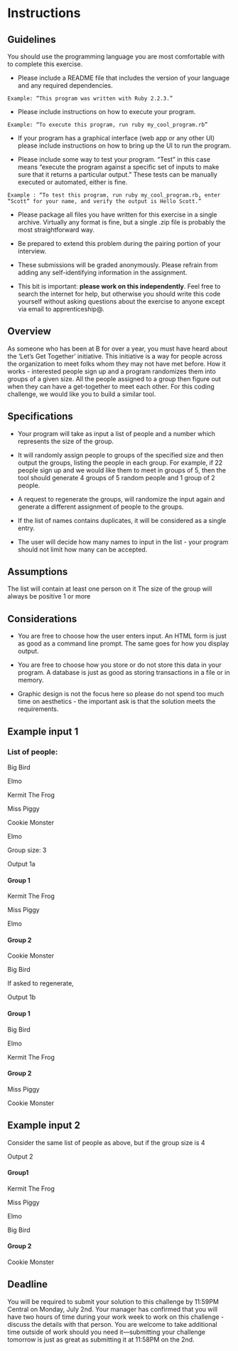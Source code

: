 # Instructions

## Guidelines

You should use the programming language you are most comfortable with to complete this exercise.

- Please include a README file that includes the version of your language and any required dependencies.

`Example: “This program was written with Ruby 2.2.3.”`

- Please include instructions on how to execute your program.

`Example: “To execute this program, run ruby my_cool_program.rb”`

- If your program has a graphical interface (web app or any other UI) please include instructions on how to bring up the UI to run the program.

- Please include some way to test your program. “Test” in this case means “execute the program against a specific set of inputs to make sure that it returns a particular output.” These tests can be manually executed or automated, either is fine.

`Example : “To test this program, run ruby my_cool_program.rb, enter “Scott” for your name, and verify the output is Hello Scott.”`

- Please package all files you have written for this exercise in a single archive. Virtually any format is fine, but a single .zip file is probably the most straightforward way.

- Be prepared to extend this problem during the pairing portion of your interview.

- These submissions will be graded anonymously. Please refrain from adding any self-identifying information in the assignment.

- This bit is important: **please work on this independently**. Feel free to search the internet for help, but otherwise you should write this code yourself without asking questions about the exercise to anyone except via email to apprenticeship@.

## Overview

As someone who has been at B for over a year, you must have heard about the ‘Let’s Get Together’ initiative. This initiative is a way for people across the organization to meet folks whom they may not have met before. How it works - interested people sign up and a program randomizes them into groups of a given size. All the people assigned to a group then figure out when they can have a get-together to meet each other. For this coding challenge, we would like you to build a similar tool.

## Specifications

- Your program will take as input a list of people and a number which represents the size of the group. 

- It will randomly assign people to groups of the specified size and then output the groups, listing the people in each group. For example, if 22 people sign up and we would like them to meet in groups of 5, then the tool should generate 4 groups of 5 random people and 1 group of 2 people. 

- A request to regenerate the groups, will randomize the input again and generate a different assignment of people to the groups.

- If the list of names contains duplicates, it will be considered as a single entry.

- The user will decide how many names to input in the list - your program should not limit how many can be accepted.

## Assumptions

The list will contain at least one person on it
The size of the group will always be positive 1 or more

## Considerations

- You are free to choose how the user enters input. An HTML form is just as good as a command line prompt. The same goes for how you display output.

- You are free to choose how you store or do not store this data in your program. A database is just as good as storing transactions in a file or in memory.

- Graphic design is not the focus here so please do not spend too much time on aesthetics - the important ask is that the solution meets the requirements.

## Example input 1

### List of people:

Big Bird

Elmo

Kermit The Frog

Miss Piggy

Cookie Monster

Elmo

 

Group size: 3

Output 1a

#### Group 1

Kermit The Frog

Miss Piggy

Elmo

 

#### Group 2

Cookie Monster

Big Bird

 

If asked to regenerate,

Output 1b

#### Group 1

Big Bird

Elmo

Kermit The Frog

 

#### Group 2

Miss Piggy

Cookie Monster


## Example input 2

Consider the same list of people as above, but if the group size is 4

Output 2

#### Group1

Kermit The Frog

Miss Piggy

Elmo

Big Bird

 

#### Group 2

Cookie Monster

 

## Deadline

You will be required to submit your solution to this challenge by 11:59PM Central on Monday, July 2nd. Your manager has confirmed that you will have two hours of time during your work week to work on this challenge - discuss the details with that person. You are welcome to take additional time outside of work should you need it—submitting your challenge tomorrow is just as great as submitting it at 11:58PM on the 2nd.